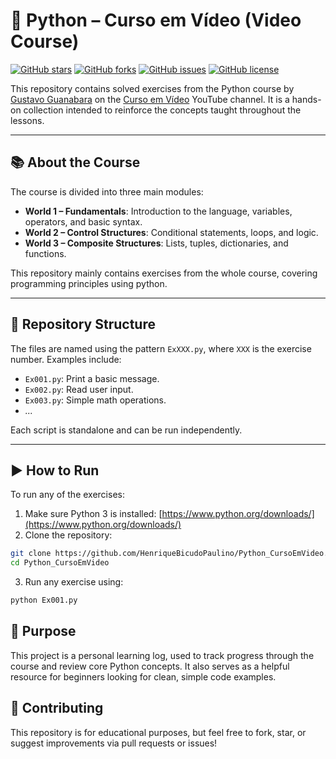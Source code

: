 # 🐍 Python – Curso em Vídeo (Video Course)

[![GitHub stars](https://img.shields.io/github/stars/HenriqueBicudoPaulino/Python_CursoEmVideo?style=social)](https://github.com/HenriqueBicudoPaulino/Python_CursoEmVideo/stargazers)
[![GitHub forks](https://img.shields.io/github/forks/HenriqueBicudoPaulino/Python_CursoEmVideo?style=social)](https://github.com/HenriqueBicudoPaulino/Python_CursoEmVideo/network)
[![GitHub issues](https://img.shields.io/github/issues/HenriqueBicudoPaulino/Python_CursoEmVideo)](https://github.com/HenriqueBicudoPaulino/Python_CursoEmVideo/issues)
[![GitHub license](https://img.shields.io/github/license/HenriqueBicudoPaulino/Python_CursoEmVideo)](https://github.com/HenriqueBicudoPaulino/Python_CursoEmVideo/blob/main/LICENSE)

This repository contains solved exercises from the Python course by [Gustavo Guanabara](https://www.youtube.com/@CursoemVideo) on the [Curso em Vídeo](https://www.youtube.com/@CursoemVideo) YouTube channel. It is a hands-on collection intended to reinforce the concepts taught throughout the lessons.

---

## 📚 About the Course

The course is divided into three main modules:

- **World 1 – Fundamentals**: Introduction to the language, variables, operators, and basic syntax.
- **World 2 – Control Structures**: Conditional statements, loops, and logic.
- **World 3 – Composite Structures**: Lists, tuples, dictionaries, and functions.

This repository mainly contains exercises from the whole course, covering programming principles using python.

---

## 📁 Repository Structure

The files are named using the pattern `ExXXX.py`, where `XXX` is the exercise number. Examples include:

- `Ex001.py`: Print a basic message.
- `Ex002.py`: Read user input.
- `Ex003.py`: Simple math operations.
- _..._

Each script is standalone and can be run independently.

---

## ▶️ How to Run

To run any of the exercises:

1. Make sure Python 3 is installed: [https://www.python.org/downloads/](https://www.python.org/downloads/)
2. Clone the repository:
```bash
git clone https://github.com/HenriqueBicudoPaulino/Python_CursoEmVideo.git
cd Python_CursoEmVideo
```
3. Run any exercise using: 
```bash
python Ex001.py
```
## 🎯 Purpose
This project is a personal learning log, used to track progress through the course and review core Python concepts. It also serves as a helpful resource for beginners looking for clean, simple code examples.

## 🤝 Contributing
This repository is for educational purposes, but feel free to fork, star, or suggest improvements via pull requests or issues!
